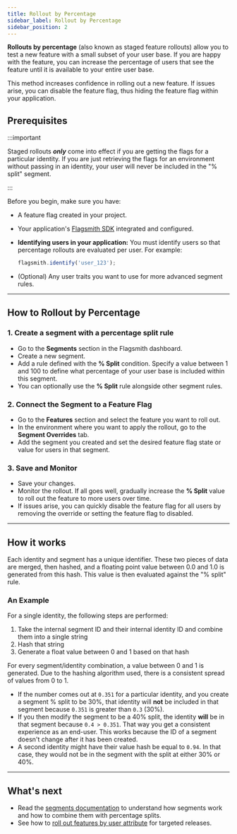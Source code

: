 ```yaml
---
title: Rollout by Percentage
sidebar_label: Rollout by Percentage
sidebar_position: 2
---
```


**Rollouts by percentage** (also known as staged feature rollouts) allow you to test a new feature with a small subset of your user base. If you are happy with the feature, you can increase the percentage of users that see the feature until it is available to your entire user base.

This method increases confidence in rolling out a new feature. If issues arise, you can disable the feature flag, thus hiding the feature flag within your application.

## Prerequisites

:::important

Staged rollouts **_only_** come into effect if you are getting the flags for a particular identity. If you are just retrieving the flags for an environment without passing in an identity, your user will never be included in the "% split" segment.

:::

Before you begin, make sure you have:

- A feature flag created in your project.
- Your application's [Flagsmith SDK](/flagsmith-integration/integration-overview) integrated and configured.
- **Identifying users in your application:** You must identify users so that percentage rollouts are evaluated per user. For example:

  ```javascript
  flagsmith.identify('user_123');
  ```

- (Optional) Any user traits you want to use for more advanced segment rules.

---

## How to Rollout by Percentage

### 1. Create a segment with a percentage split rule

- Go to the **Segments** section in the Flagsmith dashboard.
- Create a new segment.
- Add a rule defined with the **% Split** condition. Specify a value between 1 and 100 to define what percentage of your user base is included within this segment.
- You can optionally use the **% Split** rule alongside other segment rules.

### 2. Connect the Segment to a Feature Flag

- Go to the **Features** section and select the feature you want to roll out.
- In the environment where you want to apply the rollout, go to the **Segment Overrides** tab.
- Add the segment you created and set the desired feature flag state or value for users in that segment.

### 3. Save and Monitor

- Save your changes.
- Monitor the rollout. If all goes well, gradually increase the **% Split** value to roll out the feature to more users over time.
- If issues arise, you can quickly disable the feature flag for all users by removing the override or setting the feature flag to disabled.

---

## How it works

Each identity and segment has a unique identifier. These two pieces of data are merged, then hashed, and a floating point value between 0.0 and 1.0 is generated from this hash. This value is then evaluated against the "% split" rule.

### An Example

For a single identity, the following steps are performed:

1. Take the internal segment ID and their internal identity ID and combine them into a single string
2. Hash that string
3. Generate a float value between 0 and 1 based on that hash

For every segment/identity combination, a value between 0 and 1 is generated. Due to the hashing algorithm used, there is a consistent spread of values from 0 to 1.

- If the number comes out at `0.351` for a particular identity, and you create a segment % split to be 30%, that identity will **not** be included in that segment because `0.351` is greater than `0.3` (30%).
- If you then modify the segment to be a 40% split, the identity **will** be in that segment because `0.4 > 0.351`. That way you get a consistent experience as an end-user. This works because the ID of a segment doesn't change after it has been created.
- A second identity might have their value hash be equal to `0.94`. In that case, they would not be in the segment with the split at either 30% or 40%.

---

## What's next

- Read the [segments documentation](/flagsmith-concepts/segments) to understand how segments work and how to combine them with percentage splits.
- See how to [roll out features by user attribute](./rollout-by-attribute.md) for targeted releases.
